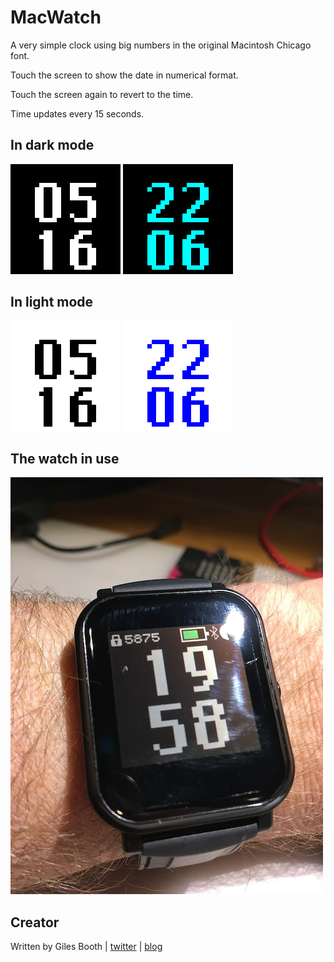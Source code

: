 # MacWatch

A very simple clock using big numbers in the original Macintosh Chicago font.

Touch the screen to show the date in numerical format.

Touch the screen again to revert to the time.

Time updates every 15 seconds.

## In dark mode

![](screenshot-dark-time.png)
![](screenshot-dark-date.png)

## In light mode

![](screenshot-light-time.png)
![](screenshot-light-date.png)

## The watch in use
![](photo-watch-in-use.jpg)

## Creator

Written by Giles Booth | [twitter](https://twitter.com/blogmywiki) | [blog](http://www.suppertime.co.uk/blogmywiki/)
